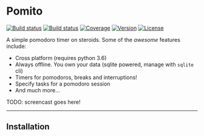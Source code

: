 # Pomito

[![Build status](https://img.shields.io/travis/codito/pomito.svg)](https://travis-ci.org/codito/pomito)
[![Build status](https://img.shields.io/appveyor/ci/codito/pomito.svg)](https://ci.appveyor.com/project/codito/pomito)
[![Coverage](https://img.shields.io/coveralls/c/github/codito/pomito.svg)](https://coveralls.io/r/codito/pomito?branch=master)
[![Version](https://img.shields.io/pypi/v/pomito.svg)](https://pypi.python.org/pypi/pomito)
[![License](https://img.shields.io/github/license/codito/pomito.svg)](https://github.com/codito/pomito/blob/master/LICENSE.md)

A simple pomodoro timer on steroids. Some of the _awesome_ features include:

- Cross platform (requires python 3.6)
- Always offline. You own your data (sqlite powered, manage with `sqlite` cli)
- Timers for pomodoros, breaks and interruptions!
- Specify tasks for a pomodoro session
- And much more...

TODO: screencast goes here!

---

## Installation

